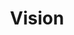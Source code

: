 ---
layout: grid
title: Vision
description: >
    Posts in Vision category
slug: Vision
permalink: vision
---
